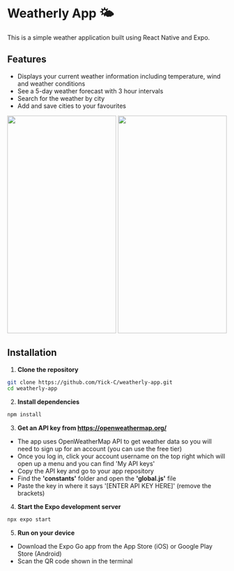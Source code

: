 # Weatherly App 🌤️
This is a simple weather application built using React Native and Expo.

## Features

- Displays your current weather information including temperature, wind and weather conditions
- See a 5-day weather forecast with 3 hour intervals
- Search for the weather by city
- Add and save cities to your favourites

<p align="center">
  <img src="https://github.com/Yick-C/weatherly-app/blob/master/assets/images/demo/ios_demo.png" width="250" height="500">
  <img src="https://github.com/Yick-C/weatherly-app/blob/master/assets/images/demo/ios_demo2.png" width="250" height="500">
</p>

## Installation

1. **Clone the repository**
```bash
git clone https://github.com/Yick-C/weatherly-app.git
cd weatherly-app
```

2. **Install dependencies**
```bash
npm install
```

3. **Get an API key from https://openweathermap.org/**
  - The app uses OpenWeatherMap API to get weather data so you will need to sign up for an account (you can use the free tier)
  - Once you log in, click your account username on the top right which will open up a menu and you can find 'My API keys'
  - Copy the API key and go to your app repository
  - Find the **'constants'** folder and open the **'global.js'** file
  - Paste the key in where it says '[ENTER API KEY HERE]' (remove the brackets)

4. **Start the Expo development server**
```bash
npx expo start
```

5. **Run on your device**
  - Download the Expo Go app from the App Store (iOS) or Google Play Store (Android)
  - Scan the QR code shown in the terminal 
